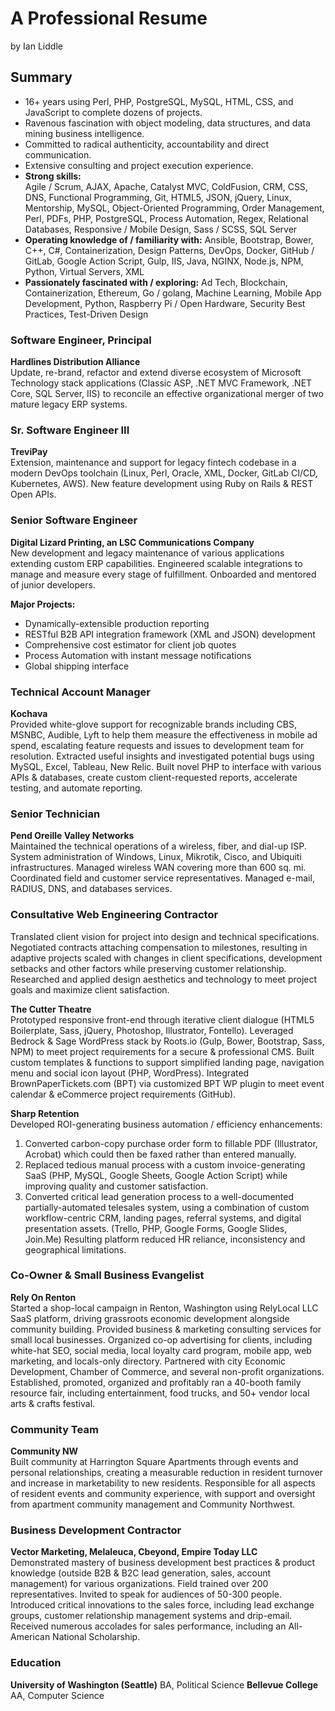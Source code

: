 # A Professional Resume
by Ian Liddle

## Summary
- 16+ years using Perl, PHP, PostgreSQL, MySQL, HTML, CSS, and JavaScript to complete dozens of projects.
- Ravenous fascination with object modeling, data structures, and data mining business intelligence.
- Committed to radical authenticity, accountability and direct communication.
- Extensive consulting and project execution experience.
- **Strong skills:**	
  Agile / Scrum, AJAX, Apache, Catalyst MVC, ColdFusion, CRM, CSS, DNS, Functional Programming, Git, HTML5, JSON, jQuery, Linux, Mentorship, MySQL, Object-Oriented Programming, Order Management, Perl, PDFs, PHP, PostgreSQL, Process Automation, Regex, Relational Databases, Responsive / Mobile Design, Sass / SCSS, SQL Server
- **Operating knowledge of / familiarity with:**
  Ansible, Bootstrap, Bower, C++, C#, Containerization, Design Patterns, DevOps, Docker, GitHub / GitLab, Google Action Script, Gulp, IIS, Java, NGINX, Node.js, NPM, Python, Virtual Servers, XML
- **Passionately fascinated with / exploring:**
  Ad Tech, Blockchain, Containerization, Ethereum, Go / golang, Machine Learning, Mobile App Development, Python, Raspberry Pi / Open Hardware, Security Best Practices, Test-Driven Design


### Software Engineer, Principal   
**Hardlines Distribution Alliance**   
Update, re-brand, refactor and extend diverse ecosystem of Microsoft Technology stack applications (Classic ASP, .NET MVC Framework, .NET Core, SQL Server, IIS) to reconcile an effective organizational merger of two mature legacy ERP systems.


### Sr. Software Engineer III  
**TreviPay**   
Extension, maintenance and support for legacy fintech codebase in a modern DevOps toolchain (Linux, Perl, Oracle, XML, Docker, GitLab CI/CD, Kubernetes, AWS). New feature development using Ruby on Rails & REST Open APIs.


### Senior Software Engineer   
**Digital Lizard Printing, an LSC Communications Company**   
New development and legacy maintenance of various applications extending custom ERP capabilities. Engineered scalable integrations to manage and measure every stage of fulfillment. Onboarded and mentored of junior developers.

**Major Projects:** 
- Dynamically-extensible production reporting
- RESTful B2B API integration framework (XML and JSON) development
- Comprehensive cost estimator for client job quotes
- Process Automation with instant message notifications
- Global shipping interface


### Technical Account Manager  
**Kochava**  
Provided white-glove support for recognizable brands including CBS, MSNBC, Audible, Lyft to help them measure the effectiveness in mobile ad spend, escalating feature requests and issues to development team for resolution. Extracted useful insights and investigated potential bugs using MySQL, Excel, Tableau, New Relic. Built novel PHP to interface with various APIs &amp; databases, create custom client-requested reports, accelerate testing, and automate reporting.


### Senior Technician  
**Pend Oreille Valley Networks**   
Maintained the technical operations of a wireless, fiber, and dial-up ISP. System administration of Windows, Linux, Mikrotik, Cisco, and Ubiquiti infrastructures. Managed wireless WAN covering more than 600 sq. mi. Coordinated field and customer service representatives. Managed e-mail, RADIUS, DNS, and databases services.


### Consultative Web Engineering Contractor  
Translated client vision for project into design and technical specifications. Negotiated contracts attaching compensation to milestones, resulting in adaptive projects scaled with changes in client specifications, development setbacks and other factors while preserving customer relationship. Researched and applied design aesthetics and technology to meet project goals and maximize client satisfaction.

**The Cutter Theatre**  
Prototyped responsive front-end through iterative client dialogue (HTML5 Boilerplate, Sass, jQuery, Photoshop, Illustrator, Fontello). Leveraged Bedrock & Sage WordPress stack by Roots.io (Gulp, Bower, Bootstrap, Sass, NPM) to meet project requirements for a secure & professional CMS. Built custom templates & functions to support simplified landing page, navigation menu and social icon layout (PHP, WordPress). Integrated BrownPaperTickets.com (BPT) via customized BPT WP plugin to meet event calendar & eCommerce project requirements (GitHub).

**Sharp Retention**  
Developed ROI-generating business automation / efficiency enhancements: 
1. Converted carbon-copy purchase order form to fillable PDF (Illustrator, Acrobat) which could then be faxed rather than entered manually.
2. Replaced tedious manual process with a custom invoice-generating SaaS (PHP, MySQL, Google Sheets, Google Action Script) while improving quality and customer satisfaction.
3. Converted critical lead generation process to a  well-documented partially-automated telesales system, using a combination of custom workflow-centric CRM, landing pages, referral systems, and digital presentation assets. (Trello, PHP, Google Forms, Google Slides, Join.Me) Resulting platform reduced HR reliance, inconsistency and geographical limitations.


### Co-Owner & Small Business Evangelist  
**Rely On Renton**   
Started a shop-local campaign in Renton, Washington using RelyLocal LLC SaaS platform, driving grassroots economic development alongside community building. Provided business & marketing consulting services for small local businesses. Organized co-op advertising for clients, including white-hat SEO, social media, local loyalty card program,  mobile app, web marketing, and locals-only directory. Partnered with city Economic Development, Chamber of Commerce, and several non-profit organizations. Established, promoted, organized and profitably ran a 40-booth family resource fair, including entertainment, food trucks, and 50+ vendor local arts & crafts festival.


### Community Team  
**Community NW**  
Built community at Harrington Square Apartments through events and personal relationships, creating a measurable reduction in resident turnover and increase in marketability to new residents. Responsible for all aspects of resident events and community experience, with support and oversight from apartment community management and Community Northwest.


### Business Development Contractor  
**Vector Marketing, Melaleuca, Cbeyond, Empire Today LLC**  
Demonstrated mastery of business development best practices &amp; product knowledge (outside B2B &amp; B2C lead generation, sales, account management) for various organizations. Field trained over 200 representatives. Invited to speak for audiences of 50-300 people. Introduced critical innovations to the sales force, including lead exchange groups, customer relationship management systems and drip-email. Received numerous accolades for sales performance, including an All-American National Scholarship.


### Education   
**University of Washington (Seattle)** BA, Political Science 
**Bellevue College** AA, Computer Science 

